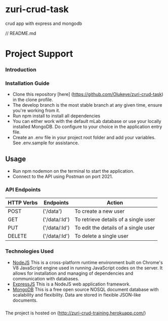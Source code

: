 # zuri-crud-task
crud app with express and mongodb

// README.md
# Project Support
### Introduction
### Installation Guide
* Clone this repository [here] (https://github.com/Olukeye/zuri-crud-task) in the clone profile.
* The develop branch is the most stable branch at any given time, ensure you're working from it.
* Run npm install to install all dependencies
* You can either work with the default mLab database or use your locally installed MongoDB. Do configure to your choice in the application entry file.
* Create an .env file in your project root folder and add your variables. See .env.sample for assistance.
## Usage
* Run npm nodemon on the terminal to start the application.
* Connect to the API using Postman on port 2021.
### API Endpoints
| HTTP Verbs | Endpoints | Action |
| --- | --- | --- |
| POST |('/data')| To create a new user |
| GET | ('/data/:Id') | To retrieve details of a single user|
| PUT| ('/data/:Id') | To edit the details of a single user |
| DELETE |('/data/:Id') | To delete a single user |
### Technologies Used
* [NodeJS](https://nodejs.org/) This is a cross-platform runtime environment built on Chrome's V8 JavaScript engine used in running JavaScript codes on the server. It allows for installation and managing of dependencies and communication with databases.
* [ExpressJS](https://www.expresjs.org/) This is a NodeJS web application framework.
* [MongoDB](https://www.mongodb.com/) This is a free open source NOSQL document database with scalability and flexibility. Data are stored in flexible JSON-like documents.
#####
The project is hosted on (http://zuri-crud-training.herokuapp.com/)
